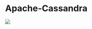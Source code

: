 # Apache-Cassandra
![](https://encrypted-tbn0.gstatic.com/images?q=tbn:ANd9GcRHvYCjvLocmZRakqVfERmd1TG1oA9SjCeO7Q&s)
